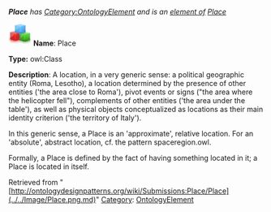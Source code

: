 ___Place__ has [Category:OntologyElement](../../Category/OntologyElement.md "Category:OntologyElement") and is an [element of](../../Property/ElementOf.md "Property:ElementOf") [Place](../../Submissions/Place.md "Submissions:Place")_


  




[![Class](../../images/thumb/2/27/Class.gif/45px-Class.gif)](../../Image/Class.gif.md "Class")
__Name__: Place 


__Type:__ owl:Class 


__Description__: A location, in a very generic sense: a political geographic entity (Roma, Lesotho), a location determined by the presence of other entities ('the area close to Roma'), pivot events or signs ("the area where the helicopter fell"), complements of other entities ('the area under the table'), as well as physical objects conceptualized as locations as their main identity criterion ('the territory of Italy').


In this generic sense, a Place is an 'approximate', relative location. For an 'absolute', abstract location, cf. the pattern spaceregion.owl.


Formally, a Place is defined by the fact of having something located in it; a Place is located in itself. 





Retrieved from "[http://ontologydesignpatterns.org/wiki/Submissions:Place/Place](../../Image/Place.png.md)"
 [Category](http://ontologydesignpatterns.org/wiki/Special:Categories "Special:Categories"): [OntologyElement](../../Category/OntologyElement.md "Category:OntologyElement")